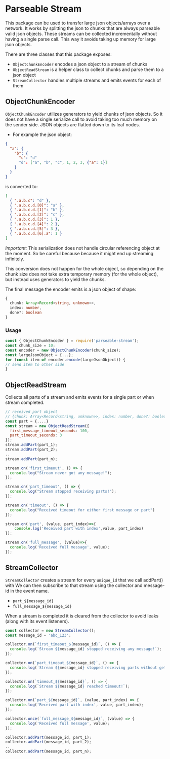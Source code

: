 # Parseable Stream

This package can be used to transfer large json objects/arrays over a network.
It works by splitting the json to chunks that are always parseable valid json objects.
These streams can be collected incrementally without having a single parse call.
This way it avoids taking up memory for large json objects.

There are three classes that this package exposes:

- `ObjectChunkEncoder` encodes a json object to a stream of chunks
- `ObjectReadStream` is a helper class to collect chunks and parse them to a json object
- `StreamCollector` handles multiple streams and emits events for each of them

## ObjectChunkEncoder

`ObjectChunkEncoder` utilizes generators to yield chunks of json objects.
So it does not have a single serialize call to avoid taking too much memory on the sender side.
JSON objects are flatted down to its leaf nodes.

- For example the json object:

```json
{
  "a": {
    "b": {
      "c": "d"
      "d": ["a", "b", "c", 1, 2, 3, {"a": 1}]
    }
  }
}
```

is converted to:

```json
[
  { ".a.b.c": "d" },
  { ".a.b.c.d.[0]": "a" },
  { ".a.b.c.d.[1]": "b" },
  { ".a.b.c.d.[2]": "c" },
  { ".a.b.c.d.[3]": 1 },
  { ".a.b.c.d.[4]": 2 },
  { ".a.b.c.d.[5]": 3 },
  { ".a.b.c.d.[6].a": 1 }
]
```

_Important:_ This serialization does not handle circular referencing object at the moment.
So be careful because because it might end up streaming infinitely.

This conversion does not happen for the whole object,
so depending on the chunk size does not take extra temporary memory (for the whole object), but instead uses generators to yield the chunks.

The final message the encoder emits is a json object of shape:

```typescript
{
  chunk: Array<Record<string, unknown>>,
  index: number,
  done?: boolean
}
```

### Usage

```javascript
const { ObjectChunkEncoder } = require('parseable-stream');
const chunk_size = 10;
const encoder = new ObjectChunkEncoder(chunk_size);
const largeJsonObject = {...};
for (const item of encoder.encode(largeJsonObject)) {
// send item to other side
}
```

## ObjectReadStream

Collects all parts of a stream and emits events for a single part or when stream completed.

```javascript
// received part object
// {chunk: Array<Record<string, unknown>>, index: number, done?: boolean};
const part = {....}
const stream = new ObjectReadStream({
  first_message_timeout_seconds: 100,
  part_timeout_seconds: 3
});
stream.addPart(part_1);
stream.addPart(part_2);
..
stream.addPart(part_n);

stream.on('first_timeout', () => {
  console.log("Stream never got any message!");
});

stream.on('part_timeout', () => {
  console.log("Stream stopped receiving parts!");
});

stream.on('timeout', () => {
  console.log("Received timeout for either first message or part")
});

stream.on('part', (value, part_index)=>{
    console.log('Received part with index',value, part_index)
});

stream.on('full_message', (value)=>{
  console.log('Received full message', value);
});

```

## StreamCollector

`StreamCollector` creates a stream for every `unique_id` that we call addPart() with
We can then subscribe to that stream using the collector and message-id in the event name.

- `part_${message_id}`
- `full_message_${message_id}`

When a stream is completed it is cleared from the collector to avoid leaks (along with its event listeners).

```javascript
const collector = new StreamCollector();
const message_id = 'abc_123';

collector.on(`first_timeout_${message_id}`, () => {
  console.log(`Stream ${message_id} stopped receiving any message!`);
});

collector.on(`part_timeout_${message_id}`, () => {
  console.log(`Stream ${message_id} stopped receiving parts without getting the full message!`);
});

collector.on(`timeout_${message_id}`, () => {
  console.log(`Stream ${message_id} reached timeout!`);
});

collector.on(`part_${message_id}`, (value, part_index) => {
  console.log('Received part with index', value, part_index);
});

collector.once(`full_message_${message_id}`, (value) => {
  console.log('Received full message', value);
});

collector.addPart(message_id, part_1);
collector.addPart(message_id, part_2);
..
collector.addPart(message_id, part_n);
```
